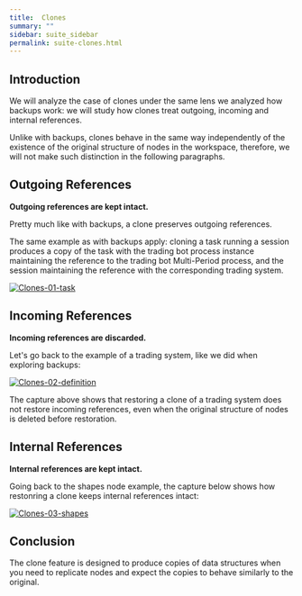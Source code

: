```yaml
---
title:  Clones
summary: ""
sidebar: suite_sidebar
permalink: suite-clones.html
---
```


## Introduction

We will analyze the case of clones under the same lens we analyzed how backups work: we will study how clones treat outgoing, incoming and internal <a data-toggle="tooltip" data-original-title="{{site.data.concepts.reference}}">references</a>.

Unlike with backups, clones behave in the same way independently of the existence of the original structure of nodes in the workspace, therefore, we will not make such distinction in the following paragraphs.

## Outgoing References

**Outgoing references are kept intact.**

Pretty much like with backups, a clone preserves outgoing references. 

The same example as with backups apply: cloning a task running a session produces a copy of the task with the trading bot process instance maintaining the reference to the trading bot Multi-Period process, and the session maintaining the reference with the corresponding trading system.

[![Clones-01-task](https://user-images.githubusercontent.com/13994516/71164672-d7698900-224f-11ea-9985-eee1a448a4de.gif)](https://user-images.githubusercontent.com/13994516/71164672-d7698900-224f-11ea-9985-eee1a448a4de.gif)

## Incoming References

**Incoming references are discarded.**

Let's go back to the example of a trading system, like we did when exploring backups:

[![Clones-02-definition](https://user-images.githubusercontent.com/13994516/71164674-d8021f80-224f-11ea-8365-56c455b89f55.gif)](https://user-images.githubusercontent.com/13994516/71164674-d8021f80-224f-11ea-8365-56c455b89f55.gif)

The capture above shows that restoring a clone of a trading system does not restore incoming references, even when the original structure of nodes is deleted before restoration.

## Internal References

**Internal references are kept intact.**

Going back to the <a data-toggle="tooltip" data-original-title="{{site.data.data_mine.shapes}}">shapes</a> node example, the capture below shows how restonring a clone keeps internal references intact:

[![Clones-03-shapes](https://user-images.githubusercontent.com/13994516/71164677-d8021f80-224f-11ea-8707-5cde89de259c.gif)](https://user-images.githubusercontent.com/13994516/71164677-d8021f80-224f-11ea-8707-5cde89de259c.gif)

## Conclusion

The clone feature is designed to produce copies of data structures when you need to replicate nodes and expect the copies to behave similarly to the original.